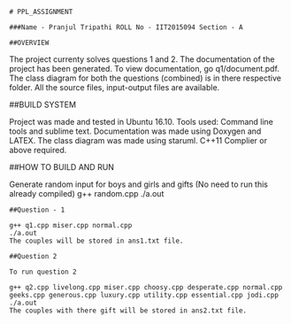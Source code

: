 ```
# PPL_ASSIGNMENT

###Name - Pranjul Tripathi ROLL No - IIT2015094 Section - A

##OVERVIEW
```

The project currenty solves questions 1 and 2. The documentation of the project has been generated. To view documentation, go q1/document.pdf. The class diagram for both the questions (combined) is in there respective folder. All the source files, input-output files are available.


##BUILD SYSTEM

Project was made and tested in Ubuntu 16.10. Tools used: Command line tools and sublime text. Documentation was made using Doxygen and LATEX. The class diagram was made using staruml. C++11 Complier or above required.


##HOW TO BUILD AND RUN

Generate random input for boys and girls and gifts
(No need to run this already compiled)
g++ random.cpp
./a.out
```
##Question - 1

g++ q1.cpp miser.cpp normal.cpp
./a.out
The couples will be stored in ans1.txt file.
```
```
##Question 2

To run question 2

g++ q2.cpp livelong.cpp miser.cpp choosy.cpp desperate.cpp normal.cpp geeks.cpp generous.cpp luxury.cpp utility.cpp essential.cpp jodi.cpp 
./a.out
The couples with there gift will be stored in ans2.txt file.
```
